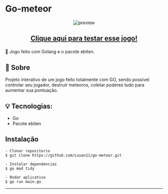 # Go-meteor

<p align="center"
    
![preview](https://github.com/user-attachments/assets/4f1a78c0-3e4d-4098-b732-daf8d9c63797)

</p>

## <p align="center"> <a href="https://luuan11.github.io/go-meteor/">Clique aqui para testar esse jogo!</a> </p>

📜 Jogo feito com Golang e o pacote ebiten.

## 💬 Sobre
Projeto interativo de um jogo feito totalmente com GO, sendo possivel controlar seu jogador, destruir meteoros, coletar poderes tudo para aumentar sua pontuação.

## 💡 Tecnologias:
- Go
- Pacote ebiten

## Instalação

    - Clonar repositorio 
    $ git clone https://github.com/Luuan11/go-meteor.git 

    - Instalar dependencias
    $ go mod tidy

    - Rodar aplicativo
    $ go run main.go

---
